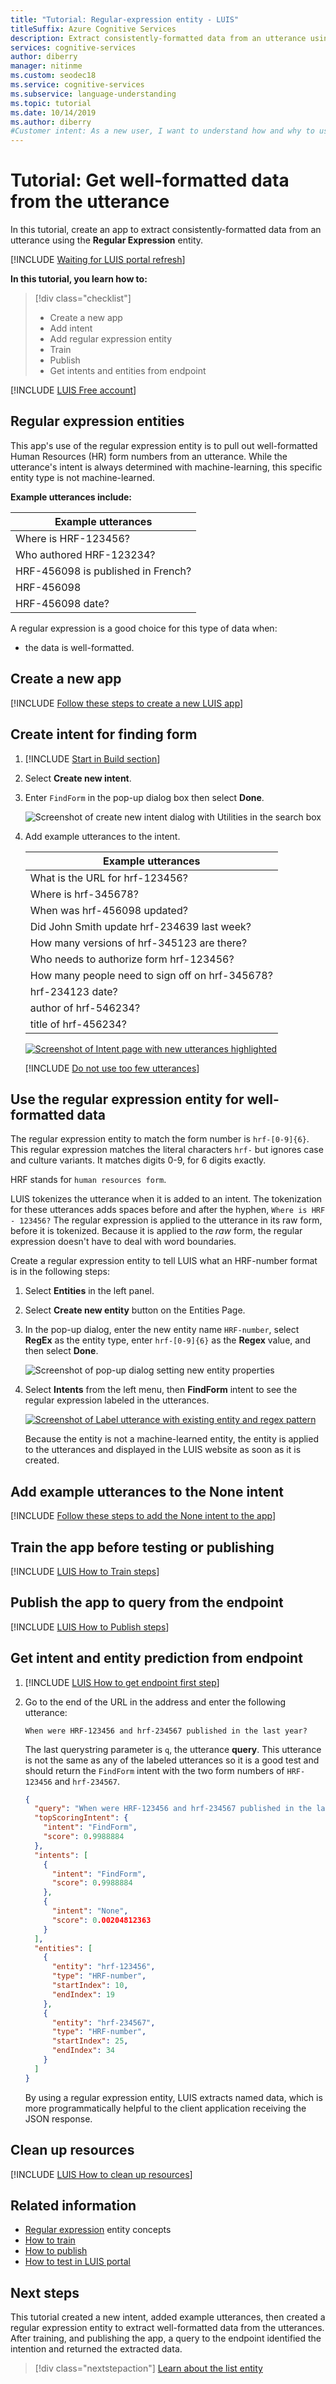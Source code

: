 ```yaml
---
title: "Tutorial: Regular-expression entity - LUIS"
titleSuffix: Azure Cognitive Services
description: Extract consistently-formatted data from an utterance using the Regular Expression entity. 
services: cognitive-services
author: diberry
manager: nitinme
ms.custom: seodec18
ms.service: cognitive-services
ms.subservice: language-understanding
ms.topic: tutorial
ms.date: 10/14/2019
ms.author: diberry
#Customer intent: As a new user, I want to understand how and why to use the regular expression entity. 
---
```


# Tutorial: Get well-formatted data from the utterance
In this tutorial, create an app to extract consistently-formatted data from an utterance using the **Regular Expression** entity.

[!INCLUDE [Waiting for LUIS portal refresh](./includes/wait-v3-upgrade.md)]

**In this tutorial, you learn how to:**

<!-- green checkmark -->
> [!div class="checklist"]
> * Create a new app 
> * Add intent
> * Add regular expression entity 
> * Train
> * Publish
> * Get intents and entities from endpoint

[!INCLUDE [LUIS Free account](../../../includes/cognitive-services-luis-free-key-short.md)]

## Regular expression entities

This app's use of the regular expression entity is to pull out well-formatted Human Resources (HR) form numbers from an utterance. While the utterance's intent is always determined with machine-learning, this specific entity type is not machine-learned. 

**Example utterances include:**

|Example utterances|
|--|
|Where is HRF-123456?|
|Who authored HRF-123234?|
|HRF-456098 is published in French?|
|HRF-456098|
|HRF-456098 date?|
 
A regular expression is a good choice for this type of data when:

* the data is well-formatted.


## Create a new app

[!INCLUDE [Follow these steps to create a new LUIS app](../../../includes/cognitive-services-luis-create-new-app-steps.md)]

## Create intent for finding form

1. [!INCLUDE [Start in Build section](../../../includes/cognitive-services-luis-tutorial-build-section.md)]

1. Select **Create new intent**. 

1. Enter `FindForm` in the pop-up dialog box then select **Done**. 

    ![Screenshot of create new intent dialog with Utilities in the search box](./media/luis-quickstart-intents-regex-entity/create-new-intent-ddl.png)

1. Add example utterances to the intent.

    |Example utterances|
    |--|
    |What is the URL for hrf-123456?|
    |Where is hrf-345678?|
    |When was hrf-456098 updated?|
    |Did John Smith update hrf-234639 last week?|
    |How many versions of hrf-345123 are there?|
    |Who needs to authorize form hrf-123456?|
    |How many people need to sign off on hrf-345678?|
    |hrf-234123 date?|
    |author of hrf-546234?|
    |title of hrf-456234?|

    [![Screenshot of Intent page with new utterances highlighted](./media/luis-quickstart-intents-regex-entity/findform-intent.png)](./media/luis-quickstart-intents-regex-entity/findform-intent.png#lightbox)

    [!INCLUDE [Do not use too few utterances](../../../includes/cognitive-services-luis-too-few-example-utterances.md)]  

## Use the regular expression entity for well-formatted data
The regular expression entity to match the form number is `hrf-[0-9]{6}`. This regular expression matches the literal characters `hrf-` but ignores case and culture variants. It matches digits 0-9, for 6 digits exactly.

HRF stands for `human resources form`.

LUIS tokenizes the utterance when it is added to an intent. The tokenization for these utterances adds spaces before and after the hyphen, `Where is HRF - 123456?`  The regular expression is applied to the utterance in its raw form, before it is tokenized. Because it is applied to the _raw_ form, the regular expression doesn't have to deal with word boundaries. 

Create a regular expression entity to tell LUIS what an HRF-number format is in the following steps:

1. Select **Entities** in the left panel.

1. Select **Create new entity** button on the Entities Page. 

1. In the pop-up dialog, enter the new entity name `HRF-number`, select **RegEx** as the entity type, enter `hrf-[0-9]{6}` as the **Regex** value, and then select **Done**.

    ![Screenshot of pop-up dialog setting new entity properties](./media/luis-quickstart-intents-regex-entity/create-regex-entity.png)

1. Select **Intents** from the left menu, then **FindForm** intent to see the regular expression labeled in the utterances. 

    [![Screenshot of Label utterance with existing entity and regex pattern](./media/luis-quickstart-intents-regex-entity/labeled-utterances-for-entity.png)](./media/luis-quickstart-intents-regex-entity/labeled-utterances-for-entity.png#lightbox)

    Because the entity is not a machine-learned entity, the entity is applied to the utterances and displayed in the LUIS website as soon as it is created.

## Add example utterances to the None intent 

[!INCLUDE [Follow these steps to add the None intent to the app](../../../includes/cognitive-services-luis-create-the-none-intent.md)]

## Train the app before testing or publishing

[!INCLUDE [LUIS How to Train steps](../../../includes/cognitive-services-luis-tutorial-how-to-train.md)]

## Publish the app to query from the endpoint

[!INCLUDE [LUIS How to Publish steps](../../../includes/cognitive-services-luis-tutorial-how-to-publish.md)]

## Get intent and entity prediction from endpoint

1. [!INCLUDE [LUIS How to get endpoint first step](../../../includes/cognitive-services-luis-tutorial-how-to-get-endpoint.md)]

2. Go to the end of the URL in the address and enter the following utterance:

    `When were HRF-123456 and hrf-234567 published in the last year?`

    The last querystring parameter is `q`, the utterance **query**. This utterance is not the same as any of the labeled utterances so it is a good test and should return the `FindForm` intent with the two form numbers of `HRF-123456` and `hrf-234567`.

    ```json
    {
      "query": "When were HRF-123456 and hrf-234567 published in the last year?",
      "topScoringIntent": {
        "intent": "FindForm",
        "score": 0.9988884
      },
      "intents": [
        {
          "intent": "FindForm",
          "score": 0.9988884
        },
        {
          "intent": "None",
          "score": 0.00204812363
        }
      ],
      "entities": [
        {
          "entity": "hrf-123456",
          "type": "HRF-number",
          "startIndex": 10,
          "endIndex": 19
        },
        {
          "entity": "hrf-234567",
          "type": "HRF-number",
          "startIndex": 25,
          "endIndex": 34
        }
      ]
    }
    ```

    By using a regular expression entity, LUIS extracts named data, which is more programmatically helpful to the client application receiving the JSON response.


## Clean up resources

[!INCLUDE [LUIS How to clean up resources](../../../includes/cognitive-services-luis-tutorial-how-to-clean-up-resources.md)]

## Related information

* [Regular expression](luis-concept-entity-types.md#regular-expression-entity) entity concepts
* [How to train](luis-how-to-train.md)
* [How to publish](luis-how-to-publish-app.md)
* [How to test in LUIS portal](luis-interactive-test.md)

## Next steps
This tutorial created a new intent, added example utterances, then created a regular expression entity to extract well-formatted data from the utterances. After training, and publishing the app, a query to the endpoint identified the intention and returned the extracted data.

> [!div class="nextstepaction"]
> [Learn about the list entity](luis-quickstart-intent-and-list-entity.md)

